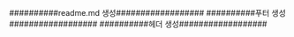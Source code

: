 ##########readme.md 생성##################
##########푸터 생성##################
##########헤더 생성##################